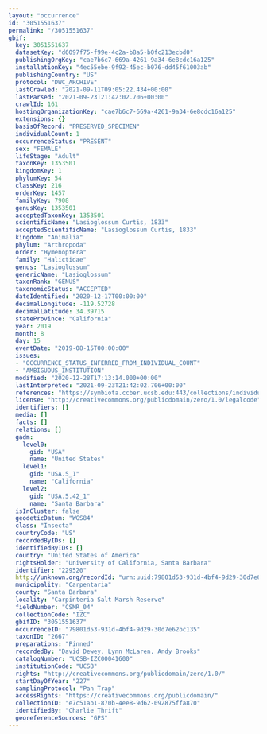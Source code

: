 ```yaml
---
layout: "occurrence"
id: "3051551637"
permalink: "/3051551637"
gbif:
  key: 3051551637
  datasetKey: "d6097f75-f99e-4c2a-b8a5-b0fc213ecbd0"
  publishingOrgKey: "cae7b6c7-669a-4261-9a34-6e8cdc16a125"
  installationKey: "4ec55ebe-9f92-45ec-b076-dd45f61003ab"
  publishingCountry: "US"
  protocol: "DWC_ARCHIVE"
  lastCrawled: "2021-09-11T09:05:22.434+00:00"
  lastParsed: "2021-09-23T21:42:02.706+00:00"
  crawlId: 161
  hostingOrganizationKey: "cae7b6c7-669a-4261-9a34-6e8cdc16a125"
  extensions: {}
  basisOfRecord: "PRESERVED_SPECIMEN"
  individualCount: 1
  occurrenceStatus: "PRESENT"
  sex: "FEMALE"
  lifeStage: "Adult"
  taxonKey: 1353501
  kingdomKey: 1
  phylumKey: 54
  classKey: 216
  orderKey: 1457
  familyKey: 7908
  genusKey: 1353501
  acceptedTaxonKey: 1353501
  scientificName: "Lasioglossum Curtis, 1833"
  acceptedScientificName: "Lasioglossum Curtis, 1833"
  kingdom: "Animalia"
  phylum: "Arthropoda"
  order: "Hymenoptera"
  family: "Halictidae"
  genus: "Lasioglossum"
  genericName: "Lasioglossum"
  taxonRank: "GENUS"
  taxonomicStatus: "ACCEPTED"
  dateIdentified: "2020-12-17T00:00:00"
  decimalLongitude: -119.52728
  decimalLatitude: 34.39715
  stateProvince: "California"
  year: 2019
  month: 8
  day: 15
  eventDate: "2019-08-15T00:00:00"
  issues:
  - "OCCURRENCE_STATUS_INFERRED_FROM_INDIVIDUAL_COUNT"
  - "AMBIGUOUS_INSTITUTION"
  modified: "2020-12-28T17:13:14.000+00:00"
  lastInterpreted: "2021-09-23T21:42:02.706+00:00"
  references: "https://symbiota.ccber.ucsb.edu:443/collections/individual/index.php?occid=229520"
  license: "http://creativecommons.org/publicdomain/zero/1.0/legalcode"
  identifiers: []
  media: []
  facts: []
  relations: []
  gadm:
    level0:
      gid: "USA"
      name: "United States"
    level1:
      gid: "USA.5_1"
      name: "California"
    level2:
      gid: "USA.5.42_1"
      name: "Santa Barbara"
  isInCluster: false
  geodeticDatum: "WGS84"
  class: "Insecta"
  countryCode: "US"
  recordedByIDs: []
  identifiedByIDs: []
  country: "United States of America"
  rightsHolder: "University of California, Santa Barbara"
  identifier: "229520"
  http://unknown.org/recordId: "urn:uuid:79801d53-931d-4bf4-9d29-30d7e62bc135"
  municipality: "Carpentaria"
  county: "Santa Barbara"
  locality: "Carpinteria Salt Marsh Reserve"
  fieldNumber: "CSMR_04"
  collectionCode: "IZC"
  gbifID: "3051551637"
  occurrenceID: "79801d53-931d-4bf4-9d29-30d7e62bc135"
  taxonID: "2667"
  preparations: "Pinned"
  recordedBy: "David Dewey, Lynn McLaren, Andy Brooks"
  catalogNumber: "UCSB-IZC00041600"
  institutionCode: "UCSB"
  rights: "http://creativecommons.org/publicdomain/zero/1.0/"
  startDayOfYear: "227"
  samplingProtocol: "Pan Trap"
  accessRights: "https://creativecommons.org/publicdomain/"
  collectionID: "e7c51ab1-870b-4ee8-9d62-092875ffa870"
  identifiedBy: "Charlie Thrift"
  georeferenceSources: "GPS"
---
```

